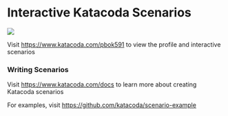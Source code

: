 # Interactive Katacoda Scenarios

[![](http://shields.katacoda.com/katacoda/pbok591/count.svg)](https://www.katacoda.com/pbok591 "Get your profile on Katacoda.com")

Visit https://www.katacoda.com/pbok591 to view the profile and interactive scenarios

### Writing Scenarios
Visit https://www.katacoda.com/docs to learn more about creating Katacoda scenarios

For examples, visit https://github.com/katacoda/scenario-example
